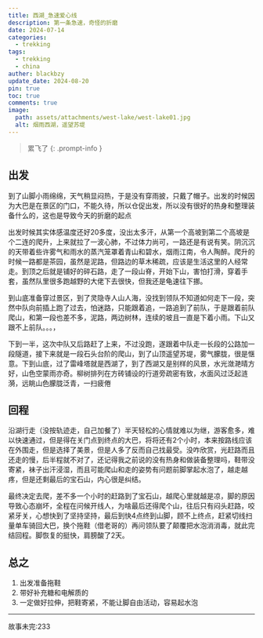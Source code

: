 ```yaml
---
title: 西湖_急速爱心线
description: 第一条急速，奇怪的折磨
date: 2024-07-14
categories:
  - trekking
tags:
  - trekking
  - china
auther: blackbzy
update_date: 2024-08-20
pin: true
toc: true
comments: true
image:
  path: assets/attachments/west-lake/west-lake01.jpg
  alt: 烟雨西湖，遥望苏堤
---
```


> 累飞了
{: .prompt-info }

## 出发
到了山脚小雨绵绵，天气稍显闷热，于是没有穿雨披，只戴了帽子。出发的时候因为大巴是在景区的门口，不能久待，所以仓促出发，所以没有很好的热身和整理装备什么的，这也是导致今天的折磨的起点

出发时候其实体感温度还好20多度，没出太多汗，从第一个高坡到第二个高坡是个二连的爬升，上来就拉了一波心肺，不过体力尚可，一路还是有说有笑。阴沉沉的天带着些许雾气和雨水的蒸汽笼罩着青山和碧水，烟雨江南，令人陶醉。爬升的时候一路都是茶园，虽然是泥路，但路边的草木稀疏，应该是生活这里的人经常走。到顶之后就是铺好的碎石路，走了一段山脊，开始下山，害怕打滑，穿着手套，虽然队里很多跑越野的大佬下去很快，但我还是龟速往下挪。

到山底准备穿过景区，到了灵隐寺人山人海，没找到领队不知道如何走下一段，突然中队向前插上跑了过去，怕迷路，只能跟着追，一路追到了前队，于是跟着前队爬山，和第一段也差不多，泥路，两边树林，连续的坡且一直是下着小雨。下山又跟不上前队。。。，

下到一半，这次中队又后路赶了上来，不过没跑，遂跟着中队走一长段的公路加一段隧道，接下来就是一段石头台阶的爬山，到了山顶遥望苏堤，雾气朦胧，很是惬意。下到山底，过了雷峰塔就是西湖了，到了西湖又是别样的风景，水光潋滟晴方好，山色空蒙雨亦奇。柳树排列在方砖铺设的行道旁疏密有致，水面风过泛起涟漪，远眺山色朦胧泛青，一扫疲倦
## 回程
沿湖行走（没按轨迹走，自己加餐了）半天轻松的心情就难以为继，游客愈多，难以快速通过，但是得在关门点到终点的大巴，将将还有2个小时，本来按路线应该在外围走，但是选择了美景，但是人多了反而自己找最受。没咋欣赏，光赶路而且还走的慢，后半程就不对了，还记得我之前说的没有热身和做装备整理吗，鞋带没寄紧，袜子出汗浸湿，而且可能爬山和走的姿势有问题前脚掌起水泡了，越走越疼，但是还剩最后的宝石山，内心很是纠结。

最终决定去爬，差不多一个小时的赶路到了宝石山，越爬心里就越是凉，脚的原因导致心态崩坏，全程在问候开线人，为啥最后还得爬个山，往后只有闷头赶路，咬紧牙关，心想快到了坚持坚持，最后到快4点终到山脚，顾不上终点，赶紧切线扫量单车骑回大巴，换个拖鞋（借老哥的）再问领队要了颠覆把水泡消消毒，就此完结回程。脚恢复的挺快，肩膀酸了2天。

## 总之
1. 出发准备拖鞋
2. 带好补充糖和电解质的
3. 一定做好拉伸，把鞋寄紧，不能让脚自由活动，容易起水泡

---
故事未完:233

